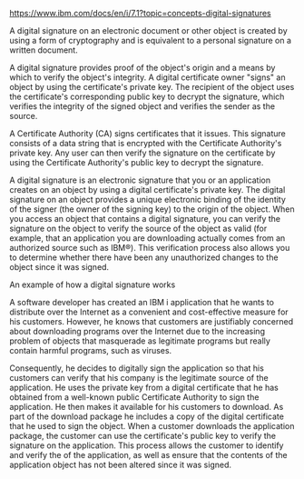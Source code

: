 https://www.ibm.com/docs/en/i/7.1?topic=concepts-digital-signatures

A digital signature on an electronic document or other object is created by using a form of cryptography and is equivalent to a personal signature on a written document.

A digital signature provides proof of the object's origin and a means by which to verify the object's integrity. A digital certificate owner "signs" an object by using the certificate's private key. The recipient of the object uses the certificate's corresponding public key to decrypt the signature, which verifies the integrity of the signed object and verifies the sender as the source.

A Certificate Authority (CA) signs certificates that it issues. This signature consists of a data string that is encrypted with the Certificate Authority's private key. Any user can then verify the signature on the certificate by using the Certificate Authority's public key to decrypt the signature.

A digital signature is an electronic signature that you or an application creates on an object by using a digital certificate's private key. The digital signature on an object provides a unique electronic binding of the identity of the signer (the owner of the signing key) to the origin of the object. When you access an object that contains a digital signature, you can verify the signature on the object to verify the source of the object as valid (for example, that an application you are downloading actually comes from an authorized source such as IBM®). This verification process also allows you to determine whether there have been any unauthorized changes to the object since it was signed.

An example of how a digital signature works

A software developer has created an IBM i application that he wants to distribute over the Internet as a convenient and cost-effective measure for his customers. However, he knows that customers are justifiably concerned about downloading programs over the Internet due to the increasing problem of objects that masquerade as legitimate programs but really contain harmful programs, such as viruses.

Consequently, he decides to digitally sign the application so that his customers can verify that his company is the legitimate source of the application. He uses the private key from a digital certificate that he has obtained from a well-known public Certificate Authority to sign the application. He then makes it available for his customers to download. As part of the download package he includes a copy of the digital certificate that he used to sign the object. When a customer downloads the application package, the customer can use the certificate's public key to verify the signature on the application. This process allows the customer to identify and verify the of the application, as well as ensure that the contents of the application object has not been altered since it was signed.